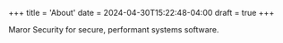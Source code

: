 +++
title = 'About'
date = 2024-04-30T15:22:48-04:00
draft = true
+++

Maror Security for secure, performant systems software.

